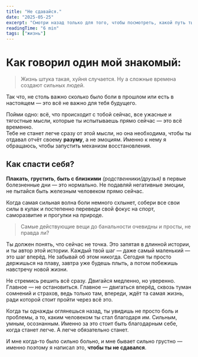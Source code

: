 ```yaml
---
title: "Не сдавайся."
date: "2025-05-25"
excerpt: "Смотри назад только для того, чтобы посмотреть, какой путь ты прошёл."
readingTime: "6 min"
tags: ["жизнь"]
---
```


# Как говорил один мой знакомый:

> Жизнь штука такая, хуйня случается. Ну а сложные времена создают сильных людей.

Так что, не столь важно сколько было боли в прошлом или есть в настоящем — это всё не важно для тебя будущего.

Пойми одно: всё, что происходит с тобой сейчас, все ужасные и тягостные мысли, которые ты испытываешь прямо сейчас — это всё временно.  
Тебе не станет легче сразу от этой мысли, но она необходима, чтобы ты отдавал отчёт своему **разуму**, а не эмоциям. Именно к нему я обращаюсь, чтобы запустить механизм восстановления.

## Как спасти себя?

**Плакать**, **грустить**, **быть с близкими** *(родственники/друзья)* в первые болезненные дни — это нормально. Не подавляй негативные эмоции, не пытайся быть железным человеком прямо сейчас.

Когда самая сильная волна боли немного схлынет, собери все свои силы в кулак и постепенно переведи свой фокус на спорт, саморазвитие и прогулки на природе.

> Самые действующие вещи до банальности очевидны и просты, не правда ли?

Ты должен понять, что сейчас не точка. Это запятая в длинной истории, и ты автор этой истории. Каждый твой шаг — даже самый маленький — это шаг вперёд. Не забывай об этом никогда. Сегодня ты просто держишься на плаву, завтра уже будешь плыть, а потом побежишь навстречу новой жизни.

Не стремись решить всё сразу. Двигайся медленно, но уверенно. Главное — не остановиться. Главное — двигаться вперёд, сквозь туман сомнений и страхов, ведь только там, впереди, ждёт та самая жизнь, ради которой стоит пройти через всё это.

Когда ты однажды оглянешься назад, ты увидишь не просто боль и проблемы, а то, каким человеком ты стал благодаря им. Сильным, умным, осознанным. Именно за это стоит быть благодарным себе, когда станет легче. А легче обязательно станет.

И мне когда-то было сильно больно, и мне бывает сильно грустно — именно поэтому я написал это, **чтобы ты не сдавался**.